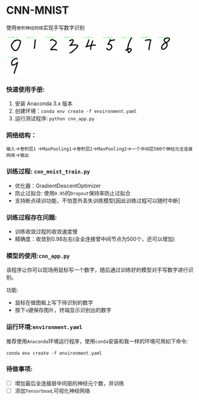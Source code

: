 # CNN-MNIST
使用`卷积神经网络`实现手写数字识别

<img src="./src/pic/0.png" width="10%"><img src="./src/pic/1.png" width="10%"><img src="./src/pic/2.png" width="10%"><img src="./src/pic/3.png" width="10%"><img src="./src/pic/4.png" width="10%">
<img src="./src/pic/5.png" width="10%"><img src="./src/pic/6.png" width="10%"><img src="./src/pic/7.png" width="10%"><img src="./src/pic/8.png" width="10%"><img src="./src/pic/9.png" width="10%">



### 快速使用手册:

1. 安装 Anaconda 3.x 版本
2. 创建环境：`conda env create -f environment.yaml`
3. 运行测试程序: `python cnn_app.py`

### 网络结构：

`输入`->`卷积层1` ->`MaxPooling1`->`卷积层2`->`MaxPooling2`->`一个中间层500个神经元全连接网络`->`输出`

### 训练过程: `cnn_mnist_train.py`

- 优化器：GradientDescentOptimizer
- 防止过拟合: 使用`0.95`的`Dropout`保持率防止过拟合
- 支持断点续训功能，不怕意外丢失训练模型[因此训练过程可以随时中断]

### 训练过程存在问题:

- 训练收敛过程的收敛速度慢
- 精确度：收敛到0.98左右(全全连接曾中间节点为500个，还可以增加)

### 模型的使用:`cnn_app.py`

该程序让你可以现场用鼠标写一个数字，随后通过训练好的模型对手写数字进行识别。

功能:

- 鼠标在做图板上写下待识别的数字
- 按下`s`键保存图片，终端显示识别出的数字

### 运行环境:`environment.yaml`

推荐使用`Anaconda`环境运行程序，使用`conda`安装和我一样的环境可用如下命令:

```
conda env create -f environment.yaml
```



### 待做事项:

- [ ] 增加最后全连接层中间层的神经元个数，并训练
- [ ] 添加`Tensorboad`,可视化神经网络